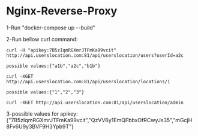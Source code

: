 # Nginx-Reverse-Proxy

1-Run "docker-compose up --build"

2-Run bellow curl command:

	curl -H "apikey:7B5zIqmRGXmrJTFmKa99vcit" http://api.userslocation.com:81/api/userslocation/users?userId=a2c
	
	possible values:{"a1b","a2c","b1b"}
	
	curl -XGET http://api.userslocation.com:81/api/userslocation/locations/1 
	
	possible values:{"1","2","3"}
	
	curl -XGET http://api.userslocation.com:81/api/userslocation/admin

	
3-possible values for apikey:{"7B5zIqmRGXmrJTFmKa99vcit","QzVV6y1EmQFbbxOfRCwyJs35","mGcjH8Fv6U9y3BVF9H3Ypb9T"}

